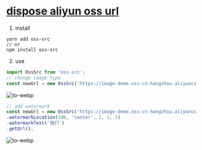 # [dispose aliyun oss url](https://help.aliyun.com/document_detail/183902.html?spm=a2c4g.11174283.6.731.2e5a7da2XS98Z9)

1. install

```shell
yarn add oss-src
// or
npm install oss-src
```

2. use

```js
import OssSrc from 'oss-src';
// change image type
const newUrl = new OssSrc('https://image-demo.oss-cn-hangzhou.aliyuncs.com/example.jpg').format('webp');
```

![to-webp](https://image-demo.oss-cn-hangzhou.aliyuncs.com/example.jpg?x-oss-process=image/format,webp)

```js
// add watermark
const newUrl = new OssSrc('https://image-demo.oss-cn-hangzhou.aliyuncs.com/example.jpg')
.watermarkLocation(100, 'center', 1, 1, 1)
.watermarkText('我们')
.getUrl(),
```

![to-webp](https://image-demo.oss-cn-hangzhou.aliyuncs.com/example.jpg?x-oss-process=image/watermark,t_100,g_center,x_1,y_1,voffset_1,text_5oiR5Lus,type_d3F5LXplbmhlaQ)
